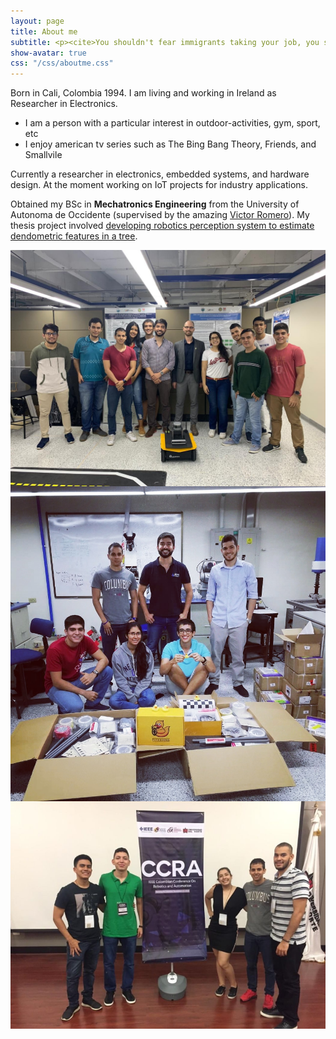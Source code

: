```yaml
---
layout: page
title: About me
subtitle: <p><cite>You shouldn't fear immigrants taking your job, you should fear robots</cite> by SEAD FADILPASIC, "Robots are coming to take your jobs away", IT Pro Portal, February 17, 2016</p>
show-avatar: true
css: "/css/aboutme.css"
---
```


Born in Cali, Colombia 1994. I am living and working in Ireland as Researcher in Electronics.  

- I am a person with a particular interest in outdoor-activities, gym, sport, etc
- I enjoy american tv series such as The Bing Bang Theory, Friends, and Smallvile


<p class="about-text">
<span class="fa fa-briefcase about-icon"></span>
Currently a researcher in electronics, embedded systems, and hardware design. At the moment working on IoT projects for industry applications. 
</p>

<p class="about-text">
<span class="fa fa-graduation-cap about-icon"></span>
Obtained my BSc in <strong>Mechatronics Engineering</strong> from the University of Autonoma de Occidente (supervised by the amazing
<a href="https://scholar.google.com/citations?user=x3M1JlAAAAAJ&hl=en" target="_blank">Victor Romero</a>). My thesis project involved
<a href="https://danieltobon43.github.io/pages/Projects/itree-mapper/info/" target="_blank">developing robotics perception system to estimate dendometric features in a tree</a>.
</p>

<img src="/pages/About/pic1.jpg"
     alt="Markdown Monster icon"
     style="float: left; margin-right: 10px;" />

<img src="/pages/About/pic2.jpg"
     alt="Markdown Monster icon"
     style="float: left; margin-right: 10px;" />

<img src="/pages/About/ccra.png"
     alt="Markdown Monster icon"
     style="float: left; margin-right: 10px;" />
<!-- <p class="about-text">
<span class="fa fa-code about-icon"></span>
I enjoy writing <strong>useful & reusable software tools</strong> to help others &mdash; check out <a href="/projects">my projects</a>. In the past several years I've become an experienced R useR and an expert in R-Shiny.
</p> -->

<!-- <p class="about-text">
<span class="fa fa-heart about-icon"></span>
I'm addicted to soccer, <strong>travelling</strong> at any given (and non-given) moment, getting into philosophical debates,
and meeting new people :) 
</p> -->

<!-- <p class="about-text">
<span class="fa fa-file-text-o about-icon"></span>
The <strong><a href="/projects">projects</a></strong> page is a nice place to see some of my work, but you can also view my (somewhat outdated) <a href="/resume">resume</a>. 
</p>

<p class="about-text">
<span class="fa fa-globe about-icon"></span>
Grew up in <i>Tel Aviv, Israel</i>; moved to <i>Toronto, Canada</i> during my teens; worked in <i>San Francisco</i> after undergrad; crossed the border again to <i>Vancouver, Canada</i> for grad school; spent many months in other countries backpacking; returned to <i>Toronto</i> in 2017.
</p>

<p>I also have <a href="https://deanat78.wordpress.com/">an old blog</a>, mostly from high school and some old travelling trips, that I'll leave here just because I want to have a reference to it somewhere.</p> -->


